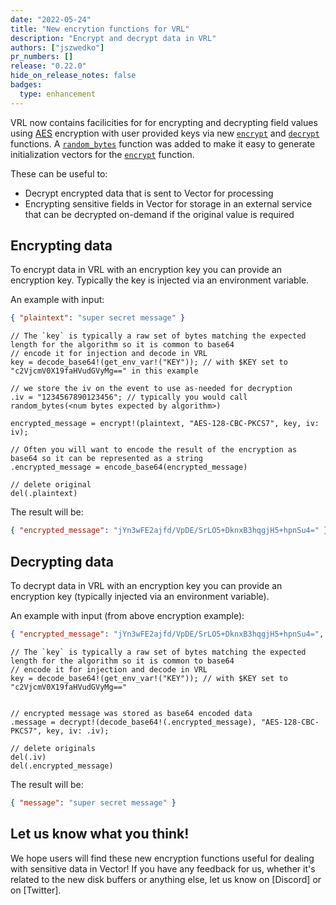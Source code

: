 ```yaml
---
date: "2022-05-24"
title: "New encrytion functions for VRL"
description: "Encrypt and decrypt data in VRL"
authors: ["jszwedko"]
pr_numbers: []
release: "0.22.0"
hide_on_release_notes: false
badges:
  type: enhancement
---
```


VRL now contains facilicities for for encrypting and decrypting field values using [AES][AES] encryption with user
provided keys via new [`encrypt`][encrypt] and [`decrypt`][decrypt] functions. A [`random_bytes`][random_bytes] function
was added to make it easy to generate initialization vectors for the [`encrypt`][encrypt] function.

These can be useful to:

- Decrypt encrypted data that is sent to Vector for processing
- Encrypting sensitive fields in Vector for storage in an external service that can be decrypted on-demand if the
  original value is required

## Encrypting data

To encrypt data in VRL with an encryption key you can provide an encryption key. Typically the key is injected via an
environment variable.

An example with input:

```json
{ "plaintext": "super secret message" }
```

```text
// The `key` is typically a raw set of bytes matching the expected length for the algorithm so it is common to base64
// encode it for injection and decode in VRL
key = decode_base64!(get_env_var!("KEY")); // with $KEY set to "c2VjcmV0X19faHVudGVyMg==" in this example

// we store the iv on the event to use as-needed for decryption
.iv = "1234567890123456"; // typically you would call random_bytes(<num bytes expected by algorithm>)

encrypted_message = encrypt!(plaintext, "AES-128-CBC-PKCS7", key, iv: iv);

// Often you will want to encode the result of the encryption as base64 so it can be represented as a string
.encrypted_message = encode_base64(encrypted_message)

// delete original
del(.plaintext)
```


The result will be:

```json
{ "encrypted_message": "jYn3wFE2ajfd/VpDE/SrLO5+DknxB3hqgjH5+hpnSu4=" }
```


## Decrypting data

To decrypt data in VRL with an encryption key you can provide an encryption key (typically injected via an environment
variable).

An example with input (from above encryption example):

```json
{ "encrypted_message": "jYn3wFE2ajfd/VpDE/SrLO5+DknxB3hqgjH5+hpnSu4=", "iv": "1234567890123456"}
```

```text
// The `key` is typically a raw set of bytes matching the expected length for the algorithm so it is common to base64
// encode it for injection and decode in VRL
key = decode_base64!(get_env_var!("KEY")); // with $KEY set to "c2VjcmV0X19faHVudGVyMg=="


// encrypted message was stored as base64 encoded data
.message = decrypt!(decode_base64!(.encrypted_message), "AES-128-CBC-PKCS7", key, iv: .iv);

// delete originals
del(.iv)
del(.encrypted_message)
```


The result will be:

```json
{ "message": "super secret message" }
```



## Let us know what you think!

We hope users will find these new encryption functions useful for dealing with sensitive data in Vector! If you have any
feedback for us, whether it's related to the new disk buffers or anything else, let us know on [Discord] or on
[Twitter].

[aes]: https://en.wikipedia.org/wiki/Advanced_Encryption_Standard
[encrypt]: /docs/reference/vrl/functions/#encrypt
[decrypt]: /docs/reference/vrl/functions/#decrypt
[random_bytes]: /docs/reference/vrl/functions/#random_bytes
